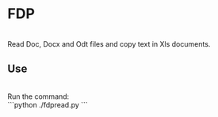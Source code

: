 # FDP

<br>
Read Doc, Docx and Odt files and copy text in Xls documents.
</br>

## Use

<br>
Run the command:
</br>
```python
./fdpread.py
```

